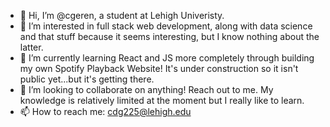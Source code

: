 - 👋 Hi, I’m @cgeren, a student at Lehigh Univeristy.
- 👀 I’m interested in full stack web development, along with data science and that stuff because it seems interesting, but I know nothing about the latter.
- 🌱 I’m currently learning React and JS more completely through building my own Spotify Playback Website! It's under construction so it isn't public yet...but it's getting there.
- 💞️ I’m looking to collaborate on anything! Reach out to me. My knowledge is relatively limited at the moment but I really like to learn. 
- 📫 How to reach me: cdg225@lehigh.edu 

<!---
cgeren/cgeren is a ✨ special ✨ repository because its `README.md` (this file) appears on your GitHub profile.
You can click the Preview link to take a look at your changes.
--->
